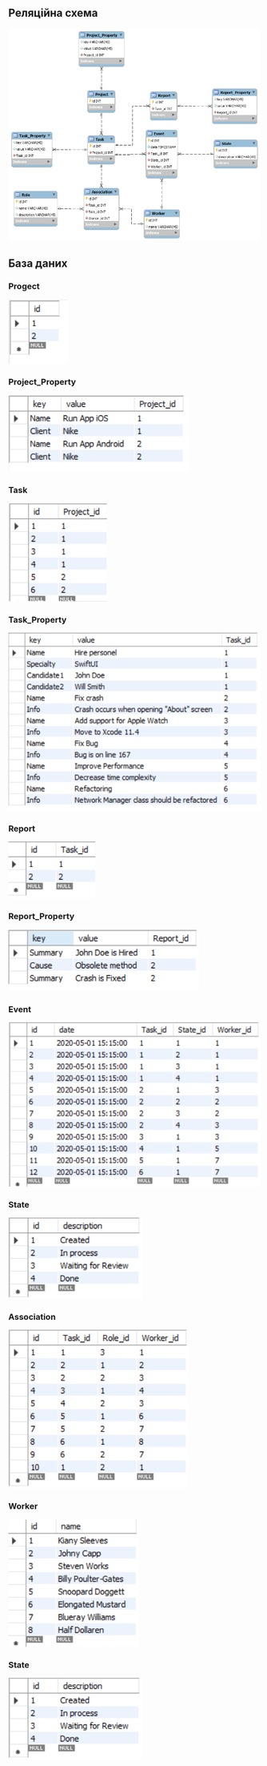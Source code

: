 ## Реляційна схема
<img src = './images/diagram.png'/>

## База даних

### Progect
<img src = './images/project.PNG'/>

### Project_Property
<img src = './images/project_property.PNG'/>

### Task
<img src = './images/task.PNG'/>

### Task_Property
<img src = './images/task_property.PNG'/>

### Report
<img src = './images/report.PNG'/>

### Report_Property
<img src = './images/report_property.PNG'/>

### Event
<img src = './images/event.PNG'/>

### State
<img src = './images/state.PNG'/>

### Association
<img src = './images/association.PNG'/>

### Worker
<img src = './images/worker.PNG'/>

### State
<img src = './images/state.PNG'/>
